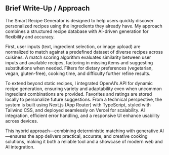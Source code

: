 ## Brief Write-Up / Approach

The Smart Recipe Generator is designed to help users quickly discover personalized recipes using the ingredients they already have. My approach combines a structured recipe database with AI-driven generation for flexibility and accuracy.

First, user inputs (text, ingredient selection, or image upload) are normalized to match against a predefined dataset of diverse recipes across cuisines. A match scoring algorithm evaluates similarity between user inputs and available recipes, factoring in missing items and suggesting substitutions when needed. Filters for dietary preferences (vegetarian, vegan, gluten-free), cooking time, and difficulty further refine results.

To extend beyond static recipes, I integrated OpenAI’s API for dynamic recipe generation, ensuring variety and adaptability even when uncommon ingredient combinations are provided. Favorites and ratings are stored locally to personalize future suggestions.
From a technical perspective, the system is built using Next.js (App Router) with TypeScript, styled with Tailwind CSS, and deployed seamlessly on Vercel for scalability. AI integration, efficient error handling, and a responsive UI enhance usability across devices.

This hybrid approach—combining deterministic matching with generative AI—ensures the app delivers practical, accurate, and creative cooking solutions, making it both a reliable tool and a showcase of modern web and AI integration.


